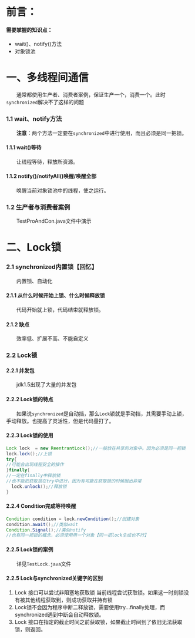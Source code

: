 # 前言：

#### 需要掌握的知识点：

- wait()、notify()方法
- 对象锁池



# 一、多线程间通信

&emsp;&emsp;通常都使用生产者、消费者案例，保证生产一个，消费一个。此时`synchronized`解决不了这样的问题



### 1.1 wait、notify方法

&emsp;&emsp;**注意**：两个方法一定要在`synchronized`中进行使用，而且必须是同一把锁。

#### 1.1.1 wait()等待

&emsp;&emsp;让线程等待，释放所资源。

#### 1.1.2 notify()/notifyAll()唤醒/唤醒全部

&emsp;&emsp;唤醒当前对象锁池中的线程，使之运行。



### 1.2 生产者与消费者案例

&emsp;&emsp;TestProAndCon.java文件中演示



# 二、Lock锁

### 2.1 synchronized内置锁【回忆】

&emsp;&emsp;内置锁、自动化

#### 2.1.1 从什么时候开始上锁、什么时候释放锁

&emsp;&emsp;代码开始就上锁，代码结束就释放锁。

#### 2.1.2 缺点

&emsp;&emsp;效率低、扩展不高、不能自定义



### 2.2 Lock锁

#### 2.2.1 并发包

&emsp;&emsp;jdk1.5出现了大量的并发包

#### 2.2.2 Lock锁的特点

&emsp;&emsp;如果说`synchronized`是自动挡，那么`Lock`锁就是手动挡，其需要手动上锁，手动释放。也提高了灵活性，但是代码量打了。

#### 2.2.3 Lock锁的使用

```java
Lock lock  = new ReentrantLock();//一般放在共享的对象中。因为必须是同一把锁
lock.lock();//上锁
try{
//可能会出现线程安全的操作
}finally{
//一定在finally中释放锁
//也不能把获取锁在try中进行，因为有可能在获取锁的时候抛出异常
  lock.unlock();//释放锁
}
```

#### 2.2.4 Condition完成等待唤醒

```java
Condition condition = lock.newCondition();//创建对象
condition.await();//类似wait
Condition.Signal();//类似notify
//也有同一把锁的概念，必须使用用一个对象【同一把lock生成也不行】
```

#### 2.2.5 Lock锁的案例

&emsp;&emsp;详见`TestLock.java`文件

#### 2.2.5 Lock与synchronized关键字的区别

1. Lock 接口可以尝试非阻塞地获取锁 当前线程尝试获取锁。如果这一时刻锁没有被其他线程获取到，则成功获取并持有锁
2. Lock锁不会因为程序中断二释放锁，需要使用try...finally处理，而synchronized遇到中断会自动释放锁。
3. Lock 接口在指定的截止时间之前获取锁，如果截止时间到了依旧无法获取锁，则返回。